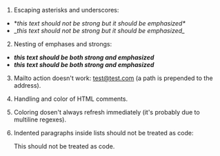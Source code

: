 1. Escaping asterisks and underscores:
  - \**this text should not be strong but it should be emphasized\**
  - \__this text should not be strong but it should be emphasized\__

2. Nesting of emphases and strongs:
  - **_this text should be both strong and emphasized_**
  - __*this text should be both strong and emphasized*__

3. Mailto action doesn't work: <test@test.com> (a path is prepended to the address).

4. Handling and color of HTML comments. <!-- test, _test_ test -->

5. Coloring dosen't always refresh immediately (it's probably due to multiline regexes).

6. Indented paragraphs inside lists should not be treated as code:

    This should not be treated
    as code.
